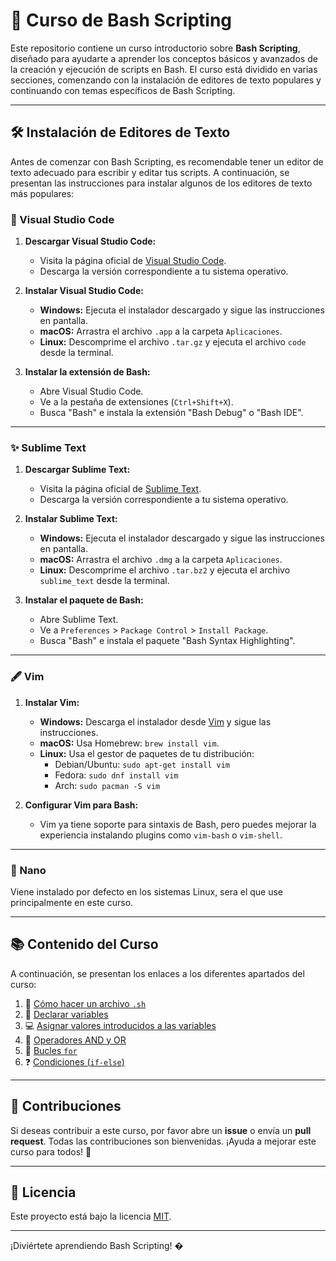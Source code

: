 # 🐚 Curso de Bash Scripting

Este repositorio contiene un curso introductorio sobre **Bash Scripting**, diseñado para ayudarte a aprender los conceptos básicos y avanzados de la creación y ejecución de scripts en Bash. El curso está dividido en varias secciones, comenzando con la instalación de editores de texto populares y continuando con temas específicos de Bash Scripting.

---

## 🛠️ Instalación de Editores de Texto

Antes de comenzar con Bash Scripting, es recomendable tener un editor de texto adecuado para escribir y editar tus scripts. A continuación, se presentan las instrucciones para instalar algunos de los editores de texto más populares:

### 📝 Visual Studio Code

1. **Descargar Visual Studio Code:**
   - Visita la página oficial de [Visual Studio Code](https://code.visualstudio.com/).
   - Descarga la versión correspondiente a tu sistema operativo.

2. **Instalar Visual Studio Code:**
   - **Windows:** Ejecuta el instalador descargado y sigue las instrucciones en pantalla.
   - **macOS:** Arrastra el archivo `.app` a la carpeta `Aplicaciones`.
   - **Linux:** Descomprime el archivo `.tar.gz` y ejecuta el archivo `code` desde la terminal.

3. **Instalar la extensión de Bash:**
   - Abre Visual Studio Code.
   - Ve a la pestaña de extensiones (`Ctrl+Shift+X`).
   - Busca "Bash" e instala la extensión "Bash Debug" o "Bash IDE".

---

### ✨ Sublime Text

1. **Descargar Sublime Text:**
   - Visita la página oficial de [Sublime Text](https://www.sublimetext.com/).
   - Descarga la versión correspondiente a tu sistema operativo.

2. **Instalar Sublime Text:**
   - **Windows:** Ejecuta el instalador descargado y sigue las instrucciones en pantalla.
   - **macOS:** Arrastra el archivo `.dmg` a la carpeta `Aplicaciones`.
   - **Linux:** Descomprime el archivo `.tar.bz2` y ejecuta el archivo `sublime_text` desde la terminal.

3. **Instalar el paquete de Bash:**
   - Abre Sublime Text.
   - Ve a `Preferences` > `Package Control` > `Install Package`.
   - Busca "Bash" e instala el paquete "Bash Syntax Highlighting".

---

### 🖋️ Vim

1. **Instalar Vim:**
   - **Windows:** Descarga el instalador desde [Vim](https://www.vim.org/download.php) y sigue las instrucciones.
   - **macOS:** Usa Homebrew: `brew install vim`.
   - **Linux:** Usa el gestor de paquetes de tu distribución:
     - Debian/Ubuntu: `sudo apt-get install vim`
     - Fedora: `sudo dnf install vim`
     - Arch: `sudo pacman -S vim`

2. **Configurar Vim para Bash:**
   - Vim ya tiene soporte para sintaxis de Bash, pero puedes mejorar la experiencia instalando plugins como `vim-bash` o `vim-shell`.

---

### 🔬 Nano

Viene instalado por defecto en los sistemas Linux, sera el que use principalmente en este curso.

---

## 📚 Contenido del Curso

A continuación, se presentan los enlaces a los diferentes apartados del curso:

1. 📄 [Cómo hacer un archivo `.sh`](1-como-hacer-un-archivo-sh.md)
2. 🔢 [Declarar variables](2-Declarar-variables.md)
3. 💻 [Asignar valores introducidos a las variables](3-Asignar-valores-introducidos-a-las-variables.md)
4. 🔗 [Operadores AND y OR](4-Operadores-AND-y-OR.md)
5. 🔁 [Bucles `for`](5-bucles-for.md)
6. ❓ [Condiciones (`if-else`)](6-condiciones-if-else.md)

---

## 🤝 Contribuciones

Si deseas contribuir a este curso, por favor abre un **issue** o envía un **pull request**. Todas las contribuciones son bienvenidas. ¡Ayuda a mejorar este curso para todos! 🚀

---

## 📜 Licencia

Este proyecto está bajo la licencia [MIT](LICENSE).

---

¡Diviértete aprendiendo Bash Scripting! �
